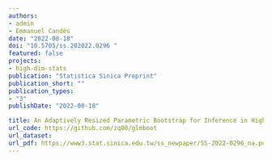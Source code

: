 ```yaml
---
authors:
- admin
- Emmanuel Candès
date: "2022-08-18"
doi: "10.5705/ss.202022.0296 "
featured: false
projects:
- high-dim-stats
publication: "Statistica Sinica Preprint"
publication_short: ""
publication_types:
- "3"
publishDate: "2022-08-18"

title: An Adaptively Resized Parametric Bootstrap for Inference in High-dimensional Generalized Linear Models
url_code: https://github.com/zq00/glmboot
url_dataset: 
url_pdf: https://www3.stat.sinica.edu.tw/ss_newpaper/SS-2022-0296_na.pdf
---
```


